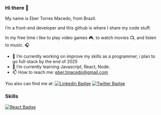 ### Hi there 👋
My name is Eber Torres Macedo, from Brazil. 

I’m a front-end developer and this github is where I share my code stuff. 

In my free time i like to play video games :video_game:, to watch movies :tv:, and listen to music. :headphones:

- 🔭 I’m currently working on improve my skills as a programmer, i plan to go full-stack by the end of 2025
- 🌱 I’m currently learning Javascript, React, Node.
- 📫 How to reach me: eber.tmacedo@gmail.com  

You also can find me at:
[![Linkedin Badge](https://img.shields.io/badge/-LinkedIn-blue?style=flat-square&logo=Linkedin&logoColor=white&link=https://www.linkedin.com/in/ebermacedo/)](https://www.linkedin.com/in/ebermacedo/)
[![Twitter Badge](https://img.shields.io/badge/Twitter-1DA1F2?style=for-the-badge&logo=twitter&logoColor=white)](https://twitter.com/MacedoEber)


### Skills

[![React Badge](https://img.shields.io/badge/React-20232A?style=for-the-badge&logo=react&logoColor=61DAFB)](#)

